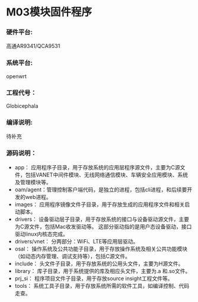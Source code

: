 # M03模块固件程序
### 硬件平台:
  高通AR9341/QCA9531

### 系统平台:
  openwrt

### 工程代号：
  Globicephala

### 编译说明:
  待补充

### 源码说明：
- app： 应用程序子目录，用于存放系统的应用层程序源文件，主要为C源文件，包括VANET中间件模块、无线网络通信模块、车辆安全应用模块、系统及管理模块等。
- oam/agent：管理控制客户端代码，是独立的进程，包括cli进程，和后续要开发的web进程。
- images： 应用程序镜像文件子目录，用于存放生成的应用程序文件和相关启动脚本。
- drivers： 设备驱动层子目录，用于存放系统的接口与设备驱动源文件，主要为C源文件，包括Mac收发驱动等。 这部分驱动指的是用户态设备驱动，接口驱动linux内核态完成。
- drivers/vnet： 分两部分：WiFi、LTE等应用层驱动。
- osal： 操作系统及公共功能子目录，用于存放操作系统及相关公共功能模块（如动态内存管理、调试支持等），包括C源文件。
- include： 头文件子目录，用于存放系统的公用头文件，主要为H源文件。
- library： 库子目录，用于系统提供的库及相应头文件，主要为.a 和.so文件。
- prj\_si： 程序项目文件子目录，用于存放source insight工程文件等。
- tools： 系统工具子目录，用于存放系统所需的软件工具，如编译控制、代码走查。

